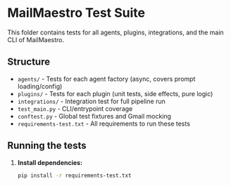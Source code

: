 # MailMaestro Test Suite

This folder contains tests for all agents, plugins, integrations, and the main CLI of MailMaestro.

## Structure

- `agents/` - Tests for each agent factory (async, covers prompt loading/config)
- `plugins/` - Tests for each plugin (unit tests, side effects, pure logic)
- `integrations/` - Integration test for full pipeline run
- `test_main.py` - CLI/entrypoint coverage
- `conftest.py` - Global test fixtures and Gmail mocking
- `requirements-test.txt` - All requirements to run these tests

## Running the tests

1. **Install dependencies:**
   ```bash
   pip install -r requirements-test.txt
